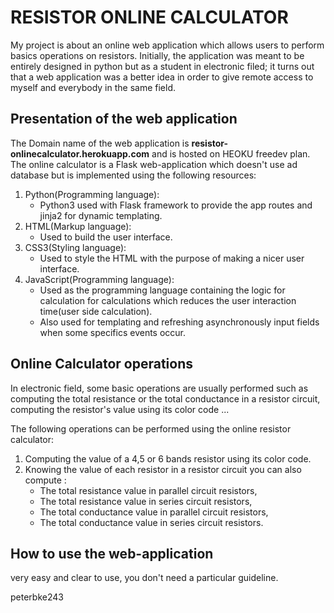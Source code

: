 # RESISTOR ONLINE CALCULATOR
   
My project is about an online web application which allows users to perform basics operations on resistors. Initially, the application was meant to be entirely designed in python but as a student in electronic filed; it turns out that a web application was a better idea in order to give remote access to myself and everybody in the same field. 
       
## Presentation of the web application
The Domain name of the web application is  **resistor-onlinecalculator.herokuapp.com** and is hosted on HEOKU freedev plan.
The online calculator is a Flask web-application which doesn't use ad database but is implemented using the following resources:

1. Python(Programming language):
    * Python3 used with Flask framework to provide the app routes and jinja2 for dynamic templating.
2. HTML(Markup language):
    * Used to build the user interface.
3. CSS3(Styling language):
    * Used to style the HTML with the purpose of making a nicer user interface. 
4. JavaScript(Programming language):
    * Used as the programming language containing the logic for calculation for calculations which reduces the user interaction time(user side calculation).
    * Also used for templating and refreshing asynchronously input fields when some specifics events occur.
 
## Online Calculator operations 
In electronic field, some basic operations are usually performed such as computing the total resistance or the total conductance in a resistor circuit, computing the resistor's value using its color code ...

The following operations can be performed using the online resistor calculator:
1. Computing the value of a 4,5 or 6 bands resistor using its color code.
2. Knowing the value of each resistor in a resistor circuit you can also compute :
    * The total resistance value in parallel circuit resistors,
    * The total resistance value in series circuit resistors,
    * The total conductance value in parallel circuit resistors,
    * The total conductance value in series circuit resistors.

## How to use the web-application 

very easy and clear to use, you don't need a particular guideline. 




peterbke243
